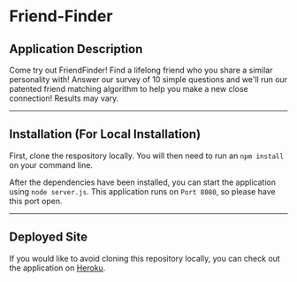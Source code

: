 # Friend-Finder

## Application Description
Come try out FriendFinder! Find a lifelong friend who you share a similar personality with! Answer our survey of 10 simple questions and we'll run our patented friend matching algorithm to help you make a new close connection! Results may vary.

***

## Installation (For Local Installation)
First, clone the respository locally. You will then need to run an ```npm install``` on your command line.

After the dependencies have been installed, you can start the application using ```node server.js```. This application runs on ```Port 8080```, so please have this port open.

***
## Deployed Site

If you would like to avoid cloning this repository locally, you can check out the application on [Heroku](https://polar-basin-62063.herokuapp.com/).